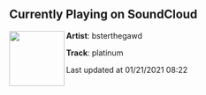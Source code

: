 ## Currently Playing on SoundCloud

[<img align="left" width="100" src="https://i1.sndcdn.com/artworks-x23KzJTlw3O7L57R-oFz2aA-t50x50.jpg">](https://soundcloud.com/bsterthegawd/platinum)

**Artist**: bsterthegawd 

**Track**: platinum

Last updated at 01/21/2021 08:22
